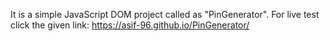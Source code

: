 It is a simple JavaScript DOM project called as "PinGenerator". For live test click the given link: https://asif-96.github.io/PinGenerator/